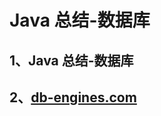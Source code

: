 # Java 总结-数据库

## 1、<RouteLink to="/interview/1_db">Java 总结-数据库</RouteLink>

## 2、[db-engines.com](https://db-engines.com/)
